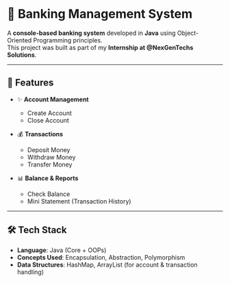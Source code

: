 # 🏦 Banking Management System  

A **console-based banking system** developed in **Java** using Object-Oriented Programming principles.  
This project was built as part of my **Internship at @NexGenTechs Solutions**.  

---

## 📌 Features  

- ✨ **Account Management**  
  - Create Account  
  - Close Account  

- 💰 **Transactions**  
  - Deposit Money  
  - Withdraw Money  
  - Transfer Money  

- 📊 **Balance & Reports**  
  - Check Balance  
  - Mini Statement (Transaction History)  

---

## 🛠️ Tech Stack  

- **Language**: Java (Core + OOPs)  
- **Concepts Used**: Encapsulation, Abstraction, Polymorphism  
- **Data Structures**: HashMap, ArrayList (for account & transaction handling)  
